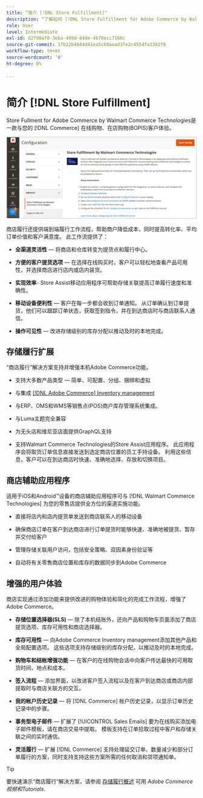 ```yaml
---
title: “简介 [!DNL Store Fulfillment]"
description: “了解如何 [!DNL Store Fulfillment for Adobe Commerce by Walmart Commerce Technologies] 支持在线购买，为客户提货(BOPI)。 使用Store Assist Mobile简化商店联系商和Commerce客户的BOPIS完成和订单处理。”
role: User
level: Intermediate
exl-id: d2f90af8-3eba-499d-84de-4b70ecc7166c
source-git-commit: 1fb22b4644d41ea5c60aead3fe2c455dfa3382f8
workflow-type: tm+mt
source-wordcount: '0'
ht-degree: 0%

---
```


# 简介 [!DNL Store Fulfillment]

Store Fullment for Adobe Commerce by Walmart Commerce Technologies是一款与您的 [!DNL Commerce] 在线购物、在店购物(BOPIS)客户体验。

![存储实施解决方案Adobe管理配置](assets/store-fulfillment-admin-home.png)

商店履行还提供端到端履行工作流程，帮助商户降低成本，同时提高转化率、平均订单价值和客户满意度。 此工作流提供了：

* **全渠道灵活性** — 将商店和仓库转变为提货点和履行中心。

* **方便的客户提货选项** — 在选择在线购买时，客户可以轻松地查看产品可用性，并选择商店进行店内或店内装货。

* **实现效率**- Store Assist移动应用程序可帮助存储关联提高订单履行速度和准确性。

* **移动设备便利性** — 客户在每一步都会收到订单通知。 从订单确认到订单提货，他们可以跟踪订单状态，获取签到指令，并在到达商店时与商店联系人通信。

* **操作可见性** — 改进存储级别的库存分配以推动及时的本地完成。

## 存储履行扩展

“商店履行”解决方案支持并增强本机Adobe Commerce功能。

* 支持大多数产品类型 — 简单、可配置、分组、捆绑和虚拟

* 与集成 [[!DNL Adobe Commerce] Inventory management](https://docs.magento.com/user-guide/catalog/inventory-learn-more.html)

* 与ERP、OMS和WMS等销售点(POS)商户库存管理系统集成。

* 与Luma主题完全兼容

* 为无头店和维尼亚店面提供GraphQL支持

* 支持Walmart Commerce Technologies的Store Assist应用程序。 此应用程序会将取货订单信息直接发送到选定商店位置的员工手持设备。 利用这些信息，客户可以在到达商店时快速、准确地选择、存放和切换项目。

## 商店辅助应用程序

适用于iOS和Android™设备的商店辅助应用程序可与 [!DNL Walmart Commerce Technologies] 为您的零售店提供全方位的渠道实施功能。

* 直接将店内和店内提货单发送到商店联系人的移动设备

* 确保商店订单在客户到达商店进行订单提货时能够快速、准确地被提货、暂存并交付给客户

* 管理存储关联用户访问，包括安全策略、双因素身份验证等

* 自动将有关零售商店位置和库存的数据同步到Adobe Commerce

## 增强的用户体验

商店实现通过添加功能来提供改进的购物体验和简化的完成工作流程，增强了Adobe Commerce。

* **存储位置选择器(SLS)** — 除了本机结账外，还向产品和购物车页面添加了商店提货选项、库存可用性和商店选择器。

* **库存可用性** — 向Adobe Commerce Inventory management添加其他产品和全局配置选项。 这些选项支持存储级别的库存分配，以推动及时的本地完成。

* **购物车和结帐增强功能** — 在客户的在线购物会话中向客户传达最快的可用取货时间、地点和成本。

* **签入流程** — 添加界面，以改进客户签入流程以及在客户到达商店或商店内部提取时与商店关联方的交互。

* **我的帐户历史记录** — 将 [!DNL Commerce] 帐户历史记录，以显示订单历史记录中的步骤。

* **事务型电子邮件** — 扩展了 [!UICONTROL Sales Emails] 要为在线购买添加电子邮件模板，请在商店交易中提取。 模板支持在订单拾取过程中客户和存储关联之间的实时通信。

* **灵活履行** — 扩展 [!DNL Commerce] 支持处理延交订单、数量减少和部分订单履行的方案，同时支持支持这些方案所需的任何取消和贷项通知单。

>[!TIP]
>
> 要快速演示“商店履行”解决方案，请参阅 [存储履行概述](https://experienceleague.adobe.com/docs/commerce-learn/tutorials/orders/store-fulfillment.html) 可用 _Adobe Commerce视频和Tutorials_.

